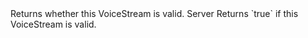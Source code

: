 <function name="IsValid" parent="VoiceStream" type="classfunc">
	<description>
		Returns whether this VoiceStream is valid.
		<added version="0.7"></added>
	</description>
	<realm>Server</realm>
	<rets>
		<ret name="valid" type="boolean">Returns `true` if this VoiceStream is valid.</ret>
	</rets>
</function>